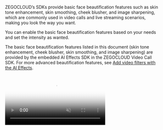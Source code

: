 
ZEGOCLOUD’s SDKs provide basic face beautification features such as skin tone enhancement, skin smoothing, cheek blusher, and image sharpening, which are commonly used in video calls and live streaming scenarios, making you look the way you want.

You can enable the basic face beautification features based on your needs and set the intensity as wanted.




<div class="mk-hint">


The basic face beautification features listed in this document (skin tone enhancement, cheek blusher, skin smoothing, and image sharpening) are provided by the embedded AI Effects SDK in the ZEGOCLOUD Video Call SDK.
For more advanced beautification features, see [Add video filters with the AI Effects](!Best_Practice/Use_of_ExpressSDK_and_ZegoEffectsSDK).
</div>

<video poster="https://doc-media.zego.im/sdk-doc/Pics/Common/ZegoExpressEngine/ExpressBeauty.png" src="https://doc-media.zego.im/sdk-doc/doc/video/Express_Video_SDK/ExpressBeauty.mp4" width="65%" muted="true" loop="true" autoplay="autoplay" preload="auto" nocontrols></video>








